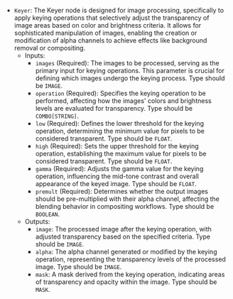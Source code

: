 - `Keyer`: The Keyer node is designed for image processing, specifically to apply keying operations that selectively adjust the transparency of image areas based on color and brightness criteria. It allows for sophisticated manipulation of images, enabling the creation or modification of alpha channels to achieve effects like background removal or compositing.
    - Inputs:
        - `images` (Required): The images to be processed, serving as the primary input for keying operations. This parameter is crucial for defining which images undergo the keying process. Type should be `IMAGE`.
        - `operation` (Required): Specifies the keying operation to be performed, affecting how the images' colors and brightness levels are evaluated for transparency. Type should be `COMBO[STRING]`.
        - `low` (Required): Defines the lower threshold for the keying operation, determining the minimum value for pixels to be considered transparent. Type should be `FLOAT`.
        - `high` (Required): Sets the upper threshold for the keying operation, establishing the maximum value for pixels to be considered transparent. Type should be `FLOAT`.
        - `gamma` (Required): Adjusts the gamma value for the keying operation, influencing the mid-tone contrast and overall appearance of the keyed image. Type should be `FLOAT`.
        - `premult` (Required): Determines whether the output images should be pre-multiplied with their alpha channel, affecting the blending behavior in compositing workflows. Type should be `BOOLEAN`.
    - Outputs:
        - `image`: The processed image after the keying operation, with adjusted transparency based on the specified criteria. Type should be `IMAGE`.
        - `alpha`: The alpha channel generated or modified by the keying operation, representing the transparency levels of the processed image. Type should be `IMAGE`.
        - `mask`: A mask derived from the keying operation, indicating areas of transparency and opacity within the image. Type should be `MASK`.
